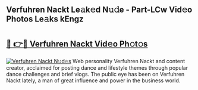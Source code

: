 ## Verfuhren Nackt Le𝚊k𝚎d N𝚞𝚍e - Part-LCw Vid𝚎o Photos Le𝚊ks kEngz

# <h2><a href="http://fb62ud1.evod.top/?m=Verfuhren+Nackt">🔗 👉🔴 Verfuhren Nackt Vid𝚎o Ph𝚘t𝚘s</a></h2>

[![Verfuhren Nackt N𝚞d𝚎s](https://i.imgur.com/8V9OHl7.gif)](http://fb62ud1.evod.top/?m=Verfuhren+Nackt)
Web personality Verfuhren Nackt and content creator, acclaimed for posting dance and lifestyle themes through popular dance challenges and brief vlogs. The public eye has been on Verfuhren Nackt lately, a man of great influence and power in the business world. 
